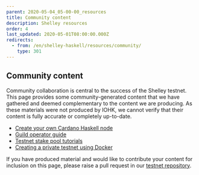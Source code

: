 ```yaml
---
parent: 2020-05-04_05-00-00_resources
title: Community content
description: Shelley resources
order: 4
last_updated: 2020-05-01T08:00:00.000Z
redirects:
  - from: /en/shelley-haskell/resources/community/
    type: 301
---
```

## Community content

Community collaboration is central to the success of the Shelley testnet. This page provides some community-generated content that we have gathered and deemed complementary to the content we are producing. As these materials were not produced by IOHK, we cannot verify that their content is fully accurate or completely up-to-date.

* [Create your own Cardano Haskell node](https://guides.poapool.com/haskell-node-testnet/create-your-own-cardano-haskell-node-new)
* [Guild operator guide](https://cardano-community.github.io/guild-operators/Home.html)
* [Testnet stake pool tutorials](https://www.youtube.com/playlist?list=PLyThQPJpttTKLvp9NiWft43RVEuWkDhiT)
* [Creating a private testnet using Docker](https://github.com/ItFlyingStart/shelley-private-testnet)


If you have produced material and would like to contribute your content for inclusion on this page, please raise a pull request in our [testnet repository](https://github.com/cardano-foundation/testnets-cardano-org).
